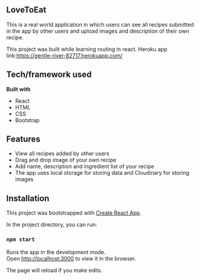 ## LoveToEat
This is a real world application in which users can see all recipes submitted in the app by other users and upload images and description of their own recipe.

This project was built while learning routing in react.
Heroku app link:https://gentle-river-82717.herokuapp.com/

## Tech/framework used
<b>Built with</b>
- React
- HTML
- CSS
- Bootstrap

## Features
- View all recipes added by other users
- Drag and drop image of your own recipe
- Add name, description and ingredient list of your recipe
- The app uses local storage for  storing data and Cloudinary for storing images

## Installation

This project was bootstrapped with [Create React App](https://github.com/facebook/create-react-app).

In the project directory, you can run:

### `npm start`

Runs the app in the development mode.<br />
Open [http://localhost:3000](http://localhost:3000) to view it in the browser.

The page will reload if you make edits.
